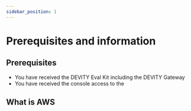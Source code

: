 ```yaml
---
sidebar_position: 1
---
```

# Prerequisites and information

## Prerequisites

- You have received the DEVITY Eval Kit including the DEVITY Gateway 
- You have received the console access to the 

## What is AWS
